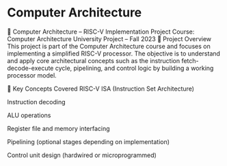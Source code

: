 # Computer Architecture
📘 Computer Architecture – RISC-V Implementation Project
Course: Computer Architecture
University Project – Fall 2023
🔧 Project Overview
This project is part of the Computer Architecture course and focuses on implementing a simplified RISC-V processor. The objective is to understand and apply core architectural concepts such as the instruction fetch-decode-execute cycle, pipelining, and control logic by building a working processor model.

🧠 Key Concepts Covered
RISC-V ISA (Instruction Set Architecture)

Instruction decoding

ALU operations

Register file and memory interfacing

Pipelining (optional stages depending on implementation)

Control unit design (hardwired or microprogrammed)

